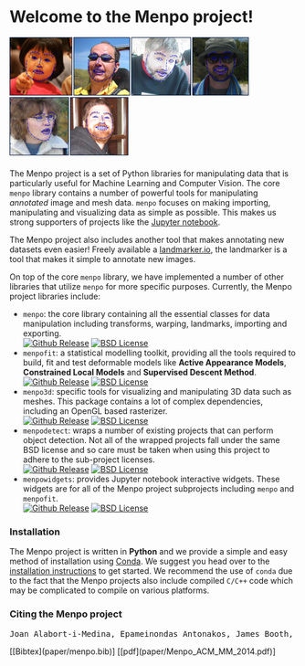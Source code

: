 Welcome to the Menpo project!
=============================

<div style="display: table; margin: 0 auto; margin-bottom: 20px;">
	<img alt="Example Face Fitting 1" src="images/face_examples/example_1.png" style="border:1px solid #021a40; margin-right: 2px;">
	<img alt="Example Face Fitting 2" src="images/face_examples/example_2.png" style="border:1px solid #021a40; margin-right: 2px;">
	<img alt="Example Face Fitting 3" src="images/face_examples/example_3.png" style="border:1px solid #021a40; margin-right: 2px;">
	<img alt="Example Face Fitting 4" src="images/face_examples/example_4.png" style="border:1px solid #021a40; margin-right: 2px;">
	<img alt="Example Face Fitting 5" src="images/face_examples/example_5.png" style="border:1px solid #021a40; margin-right: 2px;">
	<img alt="Example Face Fitting 6" src="images/face_examples/example_6.png" style="border:1px solid #021a40;">
</div>
<div style="clear: both;"></div>

The Menpo project is a set of Python libraries for manipulating data
that is particularly useful for Machine Learning and Computer Vision. The core
``menpo`` library contains a number of powerful tools for manipulating
*annotated* image and mesh data. ``menpo`` focuses on making importing, 
manipulating and visualizing data as simple as possible. This makes us strong 
supporters of projects like the [Jupyter notebook](http://jupyter.org/).

The Menpo project also includes another tool that makes annotating new datasets
even easier! Freely available a [landmarker.io](https://www.landmarker.io), the 
landmarker is a tool that makes it simple to annotate new images.

On top of the core ``menpo`` library, we have implemented a number of other 
libraries that utilize ``menpo`` for more specific purposes. Currently, the
Menpo project libraries include:

  - ``menpo``: the core library containing all the essential classes for
    data manipulation including transforms, warping, landmarks, importing and
    exporting.  
    [![Github Release][m_shield]][m_gh] [![BSD License][bsd_shield]][m_lic]
  - ``menpofit``: a statistical modelling toolkit, providing all the tools 
    required to build, fit and test deformable models like
    **Active Appearance Models**, **Constrained Local Models** and
    **Supervised Descent Method**.  
    [![Github Release][mf_shield]][mf_gh] [![BSD License][bsd_shield]][mf_lic]
  - ``menpo3d``: specific tools for visualizing and manipulating 3D data such
    as meshes. This package contains a lot of complex dependencies, including
    an OpenGL based rasterizer.  
    [![Github Release][m3d_shield]][m3d_gh] [![BSD License][bsd_shield]][m3d_lic]
  - ``menpodetect``: wraps a number of existing projects that can perform
    object detection. Not all of the wrapped projects fall under the same
    BSD license and so care must be taken when using this project to adhere
    to the sub-project licenses.  
    [![Github Release][md_shield]][md_gh] [![BSD License][bsd_shield]][md_lic]
  - ``menpowidgets``: provides Jupyter notebook interactive widgets. These widgets
    are for all of the Menpo project subprojects including ``menpo`` and ``menpofit``.  
    [![Github Release][mw_shield]][mw_gh] [![BSD License][bsd_shield]][mw_lic]
    
  [bsd_shield]: http://img.shields.io/badge/License-BSD-green.svg
  [m_shield]: http://img.shields.io/github/release/menpo/menpo.svg
  [m_gh]: http://github.com/menpo/menpo
  [m_lic]: https://github.com/menpo/menpo/blob/master/LICENSE.txt
  [mf_shield]: http://img.shields.io/github/release/menpo/menpofit.svg
  [mf_gh]: http://github.com/menpo/menpofit
  [mf_lic]: https://github.com/menpo/menpofit/blob/master/LICENSE.txt
  [m3d_shield]: http://img.shields.io/github/release/menpo/menpo3d.svg
  [m3d_gh]: http://github.com/menpo/menpo3d
  [m3d_lic]: https://github.com/menpo/menpo3d/blob/master/LICENSE.txt
  [md_shield]: http://img.shields.io/github/release/menpo/menpodetect.svg
  [md_gh]: http://github.com/menpo/menpodetect
  [md_lic]: https://github.com/menpo/menpodetect/blob/master/LICENSE.txt
  [mw_shield]: http://img.shields.io/github/release/menpo/menpowidgets.svg
  [mw_gh]: http://github.com/menpo/menpowidgets
  [mw_lic]: https://github.com/menpo/menpowidgets/blob/master/LICENSE.txt

### Installation
The Menpo project is written in **Python** and we provide a simple and easy 
method of installation using [Conda](http://conda.pydata.org/). We suggest you 
head over to the 
[installation instructions](installation/index.md) to get 
started. We recommend the use of ``conda`` due to the fact that the Menpo projects also include compiled ``C/C++`` code which may be complicated to compile on various platforms.

### Citing the Menpo project
<pre>
Joan Alabort-i-Medina, Epameinondas Antonakos, James Booth, Patrick Snape and Stefanos Zafeiriou, "Menpo: A comprehensive platform for parametric image alignment and visual deformable models", In Proceedings of the ACM International Conference on Multimedia, MM ’14, pages 679-682, New York, NY, USA, 2014. ACM.
</pre> [[Bibtex](paper/menpo.bib)] [[pdf](paper/Menpo_ACM_MM_2014.pdf)]
